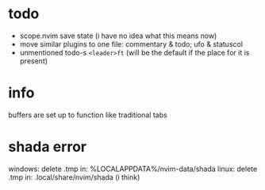# todo
- scope.nvim save state (i have no idea what this means now)
- move similar plugins to one file: commentary & todo; ufo & statuscol
- unmentioned todo-s ```<leader>ft``` (will be the default if the place for it is present)
# info
buffers are set up to function like traditional tabs
# shada error
windows: delete .tmp in: %LOCALAPPDATA%/nvim-data/shada
linux: delete .tmp in: .local/share/nvim/shada (i think)
